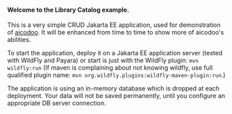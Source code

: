 #### Welcome to the Library Catalog example.

This is a very simple CRUD Jakarta EE application, used for demonstration of [aicodoo](http://aicodoo.com).
It will be enhanced from time to time to show more of aicodoo's abilities.

To start the application, deploy it on a Jakarta EE application server (tested with WildFly and Payara) or start is just with the WildFly plugin:
`mvn wildfly:run` (If maven is complaining about not knowing wildfly, use full qualified plugin name: `mvn org.wildfly.plugins:wildfly-maven-plugin:run`.)

The application is using an in-memory database which is dropped at each deployment. Your data will not be saved permanently, until you configure an appropriate DB server connection.